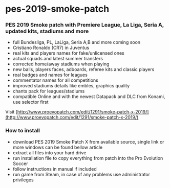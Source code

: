 # pes-2019-smoke-patch
### PES 2019 Smoke patch with Premiere League, La Liga, Seria A, updated kits, stadiums and more

- full Bundesliga, PL, LaLiga, Seria A,B and more coming soon
- Cristiano Ronaldo (CR7) in Juventus
- real kits and players names for fake/unlicensed ones
- actual squads and latest summer transfers
- corrected home/away stadiums when playing
- new balls, players faces, adboards, referee kits and classic players
- real badges and names for leagues
- commentator names for all competitions
- improved stadiums details like embles, graphics quality
- chants pack for leagues/stadiums
- compatible Online and with the newest Datapack and DLC from Konami, use selector first

Visit [http://www.proevopatch.com/edit/1291/smoke-patch-x-2019/](http://www.proevopatch.com/edit/1291/smoke-patch-x-2019/)

### How to install
- download PES 2019 Smoke Patch X from available source, single link or more windows can be found bellow article
- extract all files into your hard drive
- run installation file to copy everything from patch into the Pro Evolution Soccer
- follow instructions in manual if included
- run game from Steam, in case of any problems use administrator privileges
